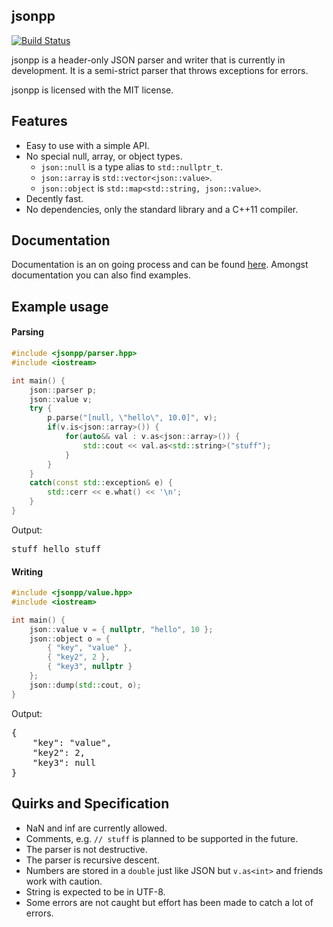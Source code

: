 ## jsonpp

[![Build Status](https://travis-ci.org/Rapptz/jsonpp.svg?branch=master)](https://travis-ci.org/Rapptz/jsonpp)

jsonpp is a header-only JSON parser and writer that is currently in development. It is a semi-strict
parser that throws exceptions for errors.

jsonpp is licensed with the MIT license.

## Features

- Easy to use with a simple API.
- No special null, array, or object types.
    - `json::null` is a type alias to `std::nullptr_t`.
    - `json::array` is `std::vector<json::value>`.
    - `json::object` is `std::map<std::string, json::value>`.
- Decently fast.
- No dependencies, only the standard library and a C++11 compiler.

## Documentation

Documentation is an on going process and can be found [here][docs]. Amongst documentation you
can also find examples.

[docs]: http://rapptz.github.io/jsonpp

## Example usage

#### Parsing

```cpp
#include <jsonpp/parser.hpp>
#include <iostream>

int main() {
    json::parser p;
    json::value v;
    try {
        p.parse("[null, \"hello\", 10.0]", v);
        if(v.is<json::array>()) {
            for(auto&& val : v.as<json::array>()) {
                std::cout << val.as<std::string>("stuff");
            }
        }
    }
    catch(const std::exception& e) {
        std::cerr << e.what() << '\n';
    }
}
```

Output:
<pre>
stuff hello stuff
</pre>

#### Writing

```cpp
#include <jsonpp/value.hpp>
#include <iostream>

int main() {
    json::value v = { nullptr, "hello", 10 };
    json::object o = {
        { "key", "value" },
        { "key2", 2 },
        { "key3", nullptr }
    };
    json::dump(std::cout, o);
}
```

Output:
<pre>
{
    "key": "value",
    "key2": 2,
    "key3": null
}
</pre>

## Quirks and Specification

- NaN and inf are currently allowed.
- Comments, e.g. `// stuff` is planned to be supported in the future.
- The parser is not destructive.
- The parser is recursive descent.
- Numbers are stored in a `double` just like JSON but `v.as<int>` and friends work with caution.
- String is expected to be in UTF-8.
- Some errors are not caught but effort has been made to catch a lot of errors.
